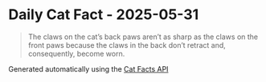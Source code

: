 # Daily Cat Fact - 2025-05-31

> The claws on the cat’s back paws aren’t as sharp as the claws on the front paws because the claws in the back don’t retract and, consequently, become worn.

Generated automatically using the [Cat Facts API](https://catfact.ninja)
